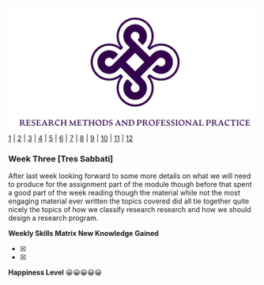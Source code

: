 ![Logo](Images/Logo.png)
[1](/MyPortfolio/RMPP/Unit01.html) | [2](/MyPortfolio/RMPP/Unit02.html) | [3](/MyPortfolio/RMPP/Unit03.html) | [4](/MyPortfolio/RMPP/Unit04.html) | [5](/MyPortfolio/RMPP/Unit05.html) | [6](/MyPortfolio/RMPP/Unit06.html) | [7](/MyPortfolio/RMPP/Unit07.html) | [8](/MyPortfolio/RMPP/Unit08.html) | [9](/MyPortfolio/RMPP/Unit09.html) | [10](/MyPortfolio/RMPP/Unit10.html) | [11](/MyPortfolio/RMPP/Unit11.html) | [12](/MyPortfolio/RMPP/Unit12.html)

### Week Three [Tres Sabbati]

After last week looking forward to some more details on what we will need to produce for the assignment part of the module though before that spent a good part of the week reading though the material while not the most engaging material ever written the topics covered did all tie together quite nicely the topics of how we classify research research and how we should design a research program.



**Weekly Skills Matrix New Knowledge Gained**

- [x] 
- [x] 

**Happiness Level**
😀😀😀😀😀
